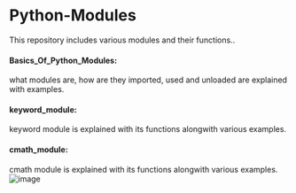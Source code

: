 # Python-Modules
This repository includes various modules and their functions.. 
#### Basics_Of_Python_Modules: 
what modules are, how are they imported, used and unloaded are explained with examples.
#### keyword_module: 
keyword module is explained with its functions alongwith various examples.
#### cmath_module:
cmath module is explained with its functions alongwith various examples.
![image](https://user-images.githubusercontent.com/109511913/188326225-e2668e93-420f-44a0-8c64-042e75442628.png)

